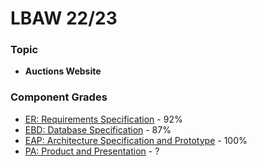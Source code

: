 # LBAW 22/23

### Topic
- **Auctions Website**

### Component Grades
- [ER: Requirements Specification](https://github.com/oliveira002/FEUP-LBAW/blob/main/ER.md) - 92%
- [EBD: Database Specification](https://github.com/oliveira002/FEUP-LBAW/blob/main/EBD.md) - 87%
- [EAP: Architecture Specification and Prototype](https://github.com/oliveira002/FEUP-LBAW/blob/main/EAP.md) - 100%
- [PA: Product and Presentation](https://github.com/oliveira002/FEUP-LBAW/blob/main/PA.md) - ?

